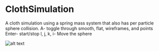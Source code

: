 # ClothSimulation

A cloth simulation using a spring mass system that also has per particle sphere collision.
A- toggle through smooth, flat, wireframes, and points
Enter- start/stop
l, j, k, i- Move the sphere

![alt text](https://andaharoo.files.wordpress.com/2018/01/2018-10-04-19_11_40-animate.png?w=2000&h=)